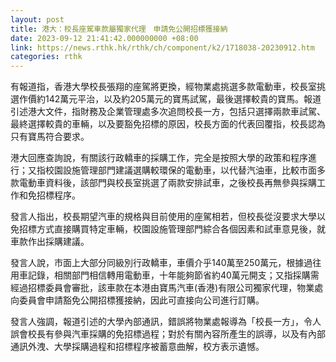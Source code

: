 ```yaml
---
layout: post
title: 港大：校長座駕車款屬獨家代理　申請免公開招標獲接納
date: 2023-09-12 21:41:42.000000000 +08:00
link: https://news.rthk.hk/rthk/ch/component/k2/1718038-20230912.htm
categories: rthk
---
```


有報道指，香港大學校長張翔的座駕將更換，經物業處挑選多款電動車，校長室挑選作價約142萬元平治，以及約205萬元的寶馬試駕，最後選擇較貴的寶馬。報道引述港大文件，指財務及企業管理處多次追問校長一方，包括只選擇兩款車試駕、最終選擇較貴的車輛，以及要豁免招標的原因，校長方面的代表回覆指，校長認為只有寶馬符合要求。

港大回應查詢說，有關該行政轎車的採購工作，完全是按照大學的政策和程序進行；又指校園設施管理部門建議選購較環保的電動車，以代替汽油車，比較市面多款電動車資料後，該部門與校長室挑選了兩款安排試車，之後校長再無參與採購工作和免招標程序。

發言人指出，校長期望汽車的規格與目前使用的座駕相若，但校長從沒要求大學以免招標方式直接購買特定車輛，校園設施管理部門綜合各個因素和試車意見後，就車款作出採購建議。

發言人說，市面上大部分同級別行政轎車，車價介乎140萬至250萬元，根據過往用車記錄，相關部門相信轉用電動車，十年能夠節省約40萬元開支；又指採購需經過招標委員會審批，該車款在本港由寶馬汽車(香港)有限公司獨家代理，物業處向委員會申請豁免公開招標獲接納，因此可直接向公司進行訂購。

發言人強調，報道引述的大學內部通訊，錯誤將物業處報導為「校長一方」，令人誤會校長有參與汽車採購的免招標過程；對於有關內容所產生的誤導，以及有內部通訊外洩、大學採購過程和招標程序被蓄意曲解，校方表示遺憾。
